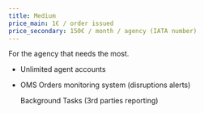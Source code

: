 ```yaml
---
title: Medium
price_main: 1€ / order issued
price_secondary: 150€ / month / agency (IATA number)
---
```

For the agency that needs the most.

* Unlimited agent accounts
* OMS Orders monitoring system (disruptions alerts)

  Background Tasks (3rd parties reporting)